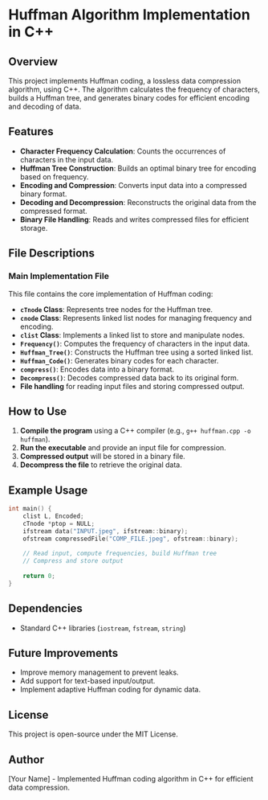 # Huffman Algorithm Implementation in C++

## Overview
This project implements Huffman coding, a lossless data compression algorithm, using C++. The algorithm calculates the frequency of characters, builds a Huffman tree, and generates binary codes for efficient encoding and decoding of data.

## Features
- **Character Frequency Calculation**: Counts the occurrences of characters in the input data.
- **Huffman Tree Construction**: Builds an optimal binary tree for encoding based on frequency.
- **Encoding and Compression**: Converts input data into a compressed binary format.
- **Decoding and Decompression**: Reconstructs the original data from the compressed format.
- **Binary File Handling**: Reads and writes compressed files for efficient storage.

## File Descriptions
### Main Implementation File
This file contains the core implementation of Huffman coding:
- **`cTnode` Class**: Represents tree nodes for the Huffman tree.
- **`cnode` Class**: Represents linked list nodes for managing frequency and encoding.
- **`clist` Class**: Implements a linked list to store and manipulate nodes.
- **`Frequency()`**: Computes the frequency of characters in the input data.
- **`Huffman_Tree()`**: Constructs the Huffman tree using a sorted linked list.
- **`Huffman_Code()`**: Generates binary codes for each character.
- **`compress()`**: Encodes data into a binary format.
- **`Decompress()`**: Decodes compressed data back to its original form.
- **File handling** for reading input files and storing compressed output.

## How to Use
1. **Compile the program** using a C++ compiler (e.g., `g++ huffman.cpp -o huffman`).
2. **Run the executable** and provide an input file for compression.
3. **Compressed output** will be stored in a binary file.
4. **Decompress the file** to retrieve the original data.

## Example Usage
```cpp
int main() {
    clist L, Encoded;
    cTnode *ptop = NULL;
    ifstream data("INPUT.jpeg", ifstream::binary);
    ofstream compressedFile("COMP_FILE.jpeg", ofstream::binary);
    
    // Read input, compute frequencies, build Huffman tree
    // Compress and store output
    
    return 0;
}
```

## Dependencies
- Standard C++ libraries (`iostream`, `fstream`, `string`)

## Future Improvements
- Improve memory management to prevent leaks.
- Add support for text-based input/output.
- Implement adaptive Huffman coding for dynamic data.

## License
This project is open-source under the MIT License.

## Author
[Your Name] - Implemented Huffman coding algorithm in C++ for efficient data compression.

